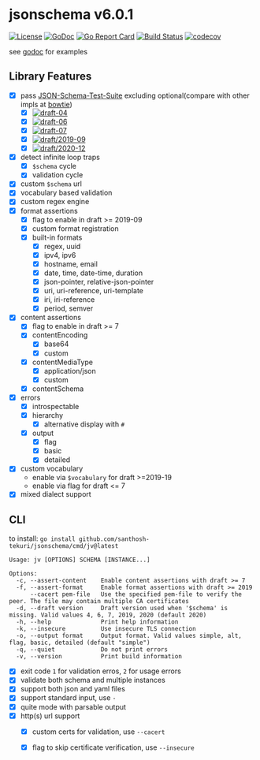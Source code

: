 # jsonschema v6.0.1

[![License](https://img.shields.io/badge/License-Apache%202.0-blue.svg)](https://opensource.org/licenses/Apache-2.0)
[![GoDoc](https://godoc.org/github.com/santhosh-tekuri/jsonschema?status.svg)](https://pkg.go.dev/github.com/santhosh-tekuri/jsonschema/v6)
[![Go Report Card](https://goreportcard.com/badge/github.com/santhosh-tekuri/jsonschema/v6)](https://goreportcard.com/report/github.com/santhosh-tekuri/jsonschema/v6)
[![Build Status](https://github.com/santhosh-tekuri/jsonschema/actions/workflows/go.yaml/badge.svg?branch=boon)](https://github.com/santhosh-tekuri/jsonschema/actions/workflows/go.yaml)
[![codecov](https://codecov.io/gh/santhosh-tekuri/jsonschema/branch/boon/graph/badge.svg?token=JMVj1pFT2l)](https://codecov.io/gh/santhosh-tekuri/jsonschema/tree/boon)

see [godoc](https://pkg.go.dev/github.com/santhosh-tekuri/jsonschema/v6) for examples

## Library Features

- [x] pass [JSON-Schema-Test-Suite](https://github.com/json-schema-org/JSON-Schema-Test-Suite) excluding optional(compare with other impls at [bowtie](https://bowtie-json-schema.github.io/bowtie/#))
  - [x] [![draft-04](https://img.shields.io/endpoint?url=https://bowtie.report/badges/go-jsonschema/compliance/draft4.json)](https://bowtie.report/#/dialects/draft4)
  - [x] [![draft-06](https://img.shields.io/endpoint?url=https://bowtie.report/badges/go-jsonschema/compliance/draft6.json)](https://bowtie.report/#/dialects/draft6)
  - [x] [![draft-07](https://img.shields.io/endpoint?url=https://bowtie.report/badges/go-jsonschema/compliance/draft7.json)](https://bowtie.report/#/dialects/draft7)
  - [x] [![draft/2019-09](https://img.shields.io/endpoint?url=https://bowtie.report/badges/go-jsonschema/compliance/draft2019-09.json)](https://bowtie.report/#/dialects/draft2019-09)
  - [x] [![draft/2020-12](https://img.shields.io/endpoint?url=https://bowtie.report/badges/go-jsonschema/compliance/draft2020-12.json)](https://bowtie.report/#/dialects/draft2020-12)
- [x] detect infinite loop traps
  - [x] `$schema` cycle
  - [x] validation cycle
- [x] custom `$schema` url
- [x] vocabulary based validation
- [x] custom regex engine
- [x] format assertions
  - [x] flag to enable in draft >= 2019-09
  - [x] custom format registration
  - [x] built-in formats
    - [x] regex, uuid
    - [x] ipv4, ipv6
    - [x] hostname, email
    - [x] date, time, date-time, duration
    - [x] json-pointer, relative-json-pointer
    - [x] uri, uri-reference, uri-template
    - [x] iri, iri-reference
    - [x] period, semver
- [x] content assertions
  - [x] flag to enable in draft >= 7
  - [x] contentEncoding
    - [x] base64
    - [x] custom
  - [x] contentMediaType
    - [x] application/json
    - [x] custom
  - [x] contentSchema
- [x] errors
  - [x] introspectable
  - [x] hierarchy
    - [x] alternative display with `#`
  - [x] output
    - [x] flag
    - [x] basic
    - [x] detailed
- [x] custom vocabulary
    - enable via `$vocabulary` for draft >=2019-19
    - enable via flag for draft <= 7
- [x] mixed dialect support

## CLI

to install: `go install github.com/santhosh-tekuri/jsonschema/cmd/jv@latest`

```
Usage: jv [OPTIONS] SCHEMA [INSTANCE...]

Options:
  -c, --assert-content    Enable content assertions with draft >= 7
  -f, --assert-format     Enable format assertions with draft >= 2019
      --cacert pem-file   Use the specified pem-file to verify the peer. The file may contain multiple CA certificates
  -d, --draft version     Draft version used when '$schema' is missing. Valid values 4, 6, 7, 2019, 2020 (default 2020)
  -h, --help              Print help information
  -k, --insecure          Use insecure TLS connection
  -o, --output format     Output format. Valid values simple, alt, flag, basic, detailed (default "simple")
  -q, --quiet             Do not print errors
  -v, --version           Print build information
```

- [x] exit code `1` for validation erros, `2` for usage errors
- [x] validate both schema and multiple instances
- [x] support both json and yaml files
- [x] support standard input, use `-`
- [x] quite mode with parsable output
- [x] http(s) url support
  - [x] custom certs for validation, use `--cacert`
  - [x] flag to skip certificate verification, use `--insecure`

